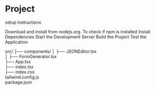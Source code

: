 # Project

setup instructions

Download and install from nodejs.org.
To check if npm is installed
Install Dependencies
Start the Development Server
Build the Project
Test the Application

src/
├── components/
│   ├── JSONEditor.tsx       
│   ├── FormGenerator.tsx   
├── App.tsx             
├── index.tsx               
├── index.css          
tailwind.config.js      
package.json         
